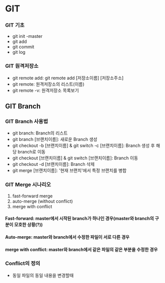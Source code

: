 # GIT

### GIT 기초
 - git init -master
 - git add
 - git commit
 - git log

### GIT 원격저장소
 - git remote add: git remote add [저장소이름] [저장소주소]
 - git remote: 원격저장소의 리스트(이름)
 - git remote -v: 원격저장소 목록보기

## GIT Branch

### GIT Branch 사용법
 - git branch: Branch의 리스트
 - git branch [브랜치이름]: 새로운 Branch 생성
 - git checkout -b [브랜치이름] & git switch -c [브랜치이름]: Branch 생성 후 해당 branch로 이동
 - git checkout [브랜치이름] & git switch [브랜치이름]: Branch 이동
 - git checkout -d [브랜치이름]: Branch 삭제
 - git merge [브랜치이름]: '현재 브랜치'에서 특정 브랜치를 병합

### GIT Merge 시나리오
 1. fast-forward merge
 2. auto-merge (without conflict)
 3. merge with conflict

#### Fast-forward: master에서 시작된 branch가 하나인 경우(master와 branch의 구분이 모호한 상황(?))
#### Auto-merge: master와 branch에서 수정한 파일이 서로 다른 경우
#### merge with conflict: master와 branch에서 같은 파일의 같은 부분을 수정한 경우

### Conflict의 정의
 - 동일 파일의 동일 내용을 변경할때